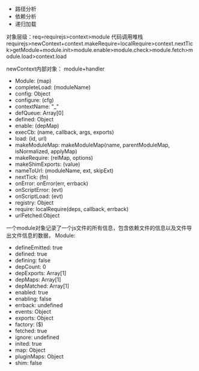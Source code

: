 
- 路径分析
- 依赖分析
- 递归加载


对象层级：req=requirejs>context>module
代码调用堆栈
 requirejs>newContext+context.makeRequire=localRequire>context.nextTick>getModule+module.init>module.enable>module.check>module.fetch>module.load>context.load

newContext内部对象：
module+handler

- Module: (map)
- completeLoad: (moduleName)
- config: Object
- configure: (cfg)
- contextName: "_"
- defQueue: Array[0]
- defined: Object
- enable: (depMap)
- execCb: (name, callback, args, exports)
- load: (id, url)
- makeModuleMap: makeModuleMap(name, parentModuleMap, isNormalized, applyMap)
- makeRequire: (relMap, options)
- makeShimExports: (value)
- nameToUrl: (moduleName, ext, skipExt)
- nextTick: (fn)
- onError: onError(err, errback)
- onScriptError: (evt)
- onScriptLoad: (evt)
- registry: Object
- require: localRequire(deps, callback, errback)
- urlFetched:Object


一个module对象记录了一个js文件的所有信息，包含依赖文件的信息以及文件导出文件信息的数据，
Module:

- defineEmitted: true
- defined: true
- defining: false
- depCount: 0
- depExports: Array[1]
- depMaps: Array[1]
- depMatched: Array[1]
- enabled: true
- enabling: false
- errback: undefined
- events: Object
- exports: Object
- factory: ($)
- fetched: true
- ignore: undefined
- inited: true
- map: Object
- pluginMaps: Object
- shim: false